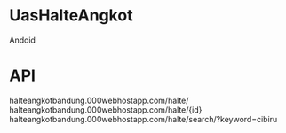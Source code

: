 # UasHalteAngkot

Andoid

# API 
halteangkotbandung.000webhostapp.com/halte/
halteangkotbandung.000webhostapp.com/halte/{id}
halteangkotbandung.000webhostapp.com/halte/search/?keyword=cibiru
